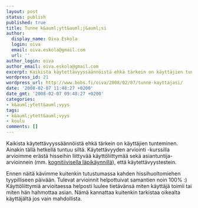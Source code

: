 ```yaml
---
layout: post
status: publish
published: true
title: Tunne k&auml;ytt&auml;j&auml;si
author:
  display_name: Oiva Eskola
  login: oiva
  email: oiva.eskola@gmail.com
  url: ''
author_login: oiva
author_email: oiva.eskola@gmail.com
excerpt: Kaikista käytettävyyssäännöistä ehkä tärkein on käyttäjien tunteminen.
wordpress_id: 21
wordpress_url: http://www.bobs.fi/oiva/2008/02/07/tunne-kayttajasi/
date: '2008-02-07 11:48:27 +0200'
date_gmt: '2008-02-07 09:48:27 +0200'
categories:
- k&auml;ytett&auml;vyys
tags:
- k&auml;ytett&auml;vyys
- koulu
comments: []
---
```

<p>Kaikista k&auml;ytett&auml;vyyss&auml;&auml;nn&ouml;ist&auml; ehk&auml; t&auml;rkein on k&auml;ytt&auml;jien tunteminen. Ainakin t&auml;ll&auml; hetkell&auml; tuntuu silt&auml;. K&auml;ytett&auml;vyyden arviointi -kurssilla arvioimme er&auml;st&auml; hisseihin liittyv&auml;&auml; k&auml;ytt&ouml;liittym&auml;&auml; sek&auml; asiantuntija-arvioinnein (mm. <a href="http://en.wikipedia.org/wiki/Cognitive_walkthrough">kognitiivisella l&auml;pik&auml;ynnill&auml;</a>), ett&auml; k&auml;ytett&auml;vyystestein.</p>
<p>Ennen n&auml;it&auml; k&auml;vimme kuitenkin tutustumassa kahden hissihuoltomiehen tyypilliseen p&auml;iv&auml;&auml;n. Tulevat arvioinnit helpottuivat samantien noin 100% :) K&auml;ytt&ouml;liittymi&auml; arvioitaessa helposti luulee tiet&auml;v&auml;ns&auml; miten k&auml;ytt&auml;j&auml; toimii tai miten h&auml;n hahmottaa asian. N&auml;m&auml; kannattaa kuitenkin tarkistaa oikealta k&auml;ytt&auml;j&auml;lt&auml; jos vain mahdollista.</p>
